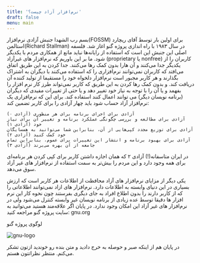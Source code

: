 ```yaml
---
title: 'نرم‌افزار آزاد چیست؟'
draft: false
menu: main
---
```


بسم رب الشهدا
جنبش آزادی نرم‌افزار(FOSSM) برای اولین بار توسط آقای ریچارد استالمن(Richard Stallman) در سال ۱۹۸۳ با راه اندازی پروژه گنو اغاز شد.
فلسفه اصلی این جنبش این است که استفاده از رایانه‌ها نباید مانع از همکاری مردم با یکدیگر شود.
ما بر این باوریم که نرم‌افزار های غیر‌آزاد (proprietary یا nonfree) کاربران را از یکدیگر جدا می‌کنند و آن هارا بدون کمک رها می‌کنند.
جدا کردن به این طریق اتفاق می‌افتد که کاربران نمی‌توانند نرم‌افزاری را که استفاده می‌کنند با دیگران به اشتراک بگذارند و هر کاربر مجبور است نرم‌افزار دلخواه خود را مستقیما از تولید کننده آن دریافت کند.
و بدون کمک رها کردن به این طریق که کاربر نمی‌تواند طرز کار نرم افزار را بفهمد و یا آن را با توجه به نیاز خود تغییر دهد و یا حتی از تغییرات مفیدی که دیگران (برنامه نویسان دیگر) می توانند اعمال کنند استفاده کند.
برای این که نرم‌افزاری یک نرم‌افزار آزاد حساب شود باید چهار آزادی را برای کاربر تضمین کند:

    آزادی برای اجرای برنامه برای هر منظوری (آزادی ۰)
    آزادی برای مطالعه و بررسی چگونگی عملکرد برنامه و تغییر آن برای نیاز خود (آزادی ۱)
    آزادی برای توزیع مجدد کپی‌هایی از آن، بنابراین شما می‌توانید به همسایگان خود کمک کنید (آزادی ۲)
    آزادی برای بهبود برنامه و انتشار این تغییرات برای عموم، بنابراین تمام جامعه از آن بهره می‌برند (آزادی ۳)

در ایران متاسفانه(!) آزادی ۲ که همان اجازه داشتن کاربر برای کپی کردن هر برنامه‌ای برای همه وجود دارد و این مردم را بیش‌تر به سمت استفاده از نرم‌افزار های غیر آزاد سوق می‌دهد.
 
یکی دیگر از مزایای نرم‌افزار های آزاد محافظت از اطلاعات هر کاربر است که ارزش بسیاری در این دنیای وابسته به اطلاعات دارد. نرم‌افزار های ازاد نمی‌توانند اطلاعاتی را که از کاربر دارند را بدون اطلاع افراد به جای دیگری بفرستند چون نحوه کار این نرم افزار ها دقیقا توسط عده زیادی از برنامه نویسان غیر وابسته کنترل می‌شود ولی در نرم‌افزار های غیر آزاد این امکان وجود ندارد.
در پایان اگر علاقه‌مند هستید می‌توانید به سایت پروژه گنو مراجعه کنید: gnu.org
 
لوگوی پروژه گنو

<img class="post-image" src="https://www.gnu.org/graphics/heckert_gnu.transp.small.png" alt="gnu-logo">
 
در پایان هم از اینکه صبر و حوصله به خرج دادید و متن بنده رو خوندید ازتون تشکر می‌کنم.
منتظر نظراتتون هستم.
